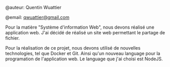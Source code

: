 @auteur:
Quentin Wuattier

@email:
qwuattier@gmail.com


Pour la matière "Système d'information Web", nous devons réalisé une application web.
J'ai décidé de réalisé un site web permettant le partage de fichier.

Pour la réalisation de ce projet, nous devons utilisé de nouvelles technologies, tel que Docker et Git.
Ainsi qu'un nouveau language pour la programation de l'application web. 
Le language que j'ai choisi est NodeJS.